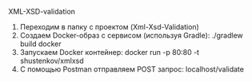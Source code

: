﻿XML-XSD-validation

1. Переходим в папку с проектом (Xml-Xsd-Validation)
2. Создаем Docker-образ с сервисом (используя Gradle): ./gradlew build docker
3. Запускаем Docker контейнер: docker run -p 80:80 -t shustenkov/xmlxsd
4. С помощью Postman отправляем POST запрос: localhost/validate
